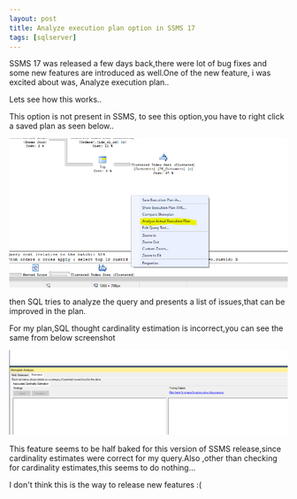 ```yaml
---
layout: post
title: Analyze execution plan option in SSMS 17
tags: [sqlserver]
---
```


SSMS 17 was released a few days back,there were lot of bug fixes and some new features are introduced as well.One of the new feature,
i was excited about was, Analyze execution plan..

Lets see how this works..

This option is not present in SSMS, to see this option,you have to right click a saved plan as seen below..


<img  src="/img/analyzeplan.PNG"/>

then SQL tries to analyze the query and presents a list of issues,that can be improved in the plan.

For my plan,SQL thought cardinality estimation is incorrect,you can see the same from below screenshot


<img  src="/img/analyzeplan1.PNG"/>

This feature seems to be half baked for this version of SSMS release,since cardinality estimates were correct for my query.Also ,other
than checking for  cardinality estimates,this seems to do nothing...  

I don't think this is the way to release new features :(




